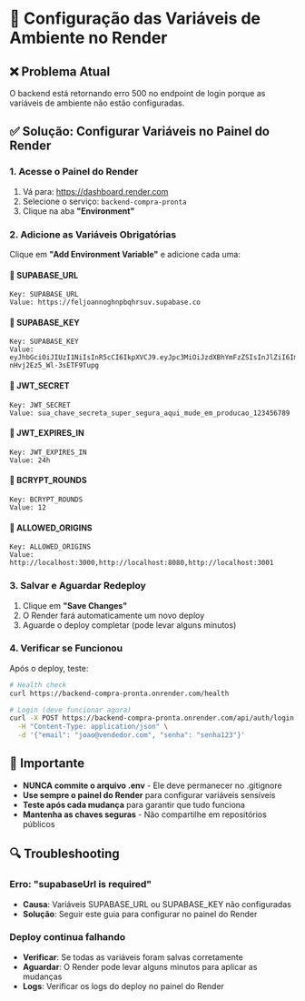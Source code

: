 # 🔧 Configuração das Variáveis de Ambiente no Render

## ❌ Problema Atual
O backend está retornando erro 500 no endpoint de login porque as variáveis de ambiente não estão configuradas.

## ✅ Solução: Configurar Variáveis no Painel do Render

### 1. Acesse o Painel do Render
1. Vá para: https://dashboard.render.com
2. Selecione o serviço: `backend-compra-pronta`
3. Clique na aba **"Environment"**

### 2. Adicione as Variáveis Obrigatórias

Clique em **"Add Environment Variable"** e adicione cada uma:

#### 🔑 **SUPABASE_URL**
```
Key: SUPABASE_URL
Value: https://feljoannoghnpbqhrsuv.supabase.co
```

#### 🔑 **SUPABASE_KEY**
```
Key: SUPABASE_KEY
Value: eyJhbGciOiJIUzI1NiIsInR5cCI6IkpXVCJ9.eyJpc3MiOiJzdXBhYmFzZSIsInJlZiI6ImZlbGpvYW5ub2dobnBicWhyc3V2Iiwicm9sZSI6ImFub24iLCJpYXQiOjE3NTQ2MjY3ODUsImV4cCI6MjA3MDIwMjc4NX0.uIrk_RMpPaaR2EXSU2YZ-nHvj2Ez5_Wl-3sETF9Tupg
```

#### 🔑 **JWT_SECRET**
```
Key: JWT_SECRET
Value: sua_chave_secreta_super_segura_aqui_mude_em_producao_123456789
```

#### 🔑 **JWT_EXPIRES_IN**
```
Key: JWT_EXPIRES_IN
Value: 24h
```

#### 🔑 **BCRYPT_ROUNDS**
```
Key: BCRYPT_ROUNDS
Value: 12
```

#### 🔑 **ALLOWED_ORIGINS**
```
Key: ALLOWED_ORIGINS
Value: http://localhost:3000,http://localhost:8080,http://localhost:3001
```

### 3. Salvar e Aguardar Redeploy

1. Clique em **"Save Changes"**
2. O Render fará automaticamente um novo deploy
3. Aguarde o deploy completar (pode levar alguns minutos)

### 4. Verificar se Funcionou

Após o deploy, teste:

```bash
# Health check
curl https://backend-compra-pronta.onrender.com/health

# Login (deve funcionar agora)
curl -X POST https://backend-compra-pronta.onrender.com/api/auth/login \
  -H "Content-Type: application/json" \
  -d '{"email": "joao@vendedor.com", "senha": "senha123"}'
```

## 🚨 Importante

- **NUNCA commite o arquivo .env** - Ele deve permanecer no .gitignore
- **Use sempre o painel do Render** para configurar variáveis sensíveis
- **Teste após cada mudança** para garantir que tudo funciona
- **Mantenha as chaves seguras** - Não compartilhe em repositórios públicos

## 🔍 Troubleshooting

### Erro: "supabaseUrl is required"
- **Causa**: Variáveis SUPABASE_URL ou SUPABASE_KEY não configuradas
- **Solução**: Seguir este guia para configurar no painel do Render

### Deploy continua falhando
- **Verificar**: Se todas as variáveis foram salvas corretamente
- **Aguardar**: O Render pode levar alguns minutos para aplicar as mudanças
- **Logs**: Verificar os logs do deploy no painel do Render
